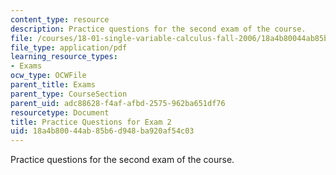 ```yaml
---
content_type: resource
description: Practice questions for the second exam of the course.
file: /courses/18-01-single-variable-calculus-fall-2006/18a4b80044ab85b6d948ba920af54c03_prexam2a.pdf
file_type: application/pdf
learning_resource_types:
- Exams
ocw_type: OCWFile
parent_title: Exams
parent_type: CourseSection
parent_uid: adc88628-f4af-afbd-2575-962ba651df76
resourcetype: Document
title: Practice Questions for Exam 2
uid: 18a4b800-44ab-85b6-d948-ba920af54c03
---
```

Practice questions for the second exam of the course.

